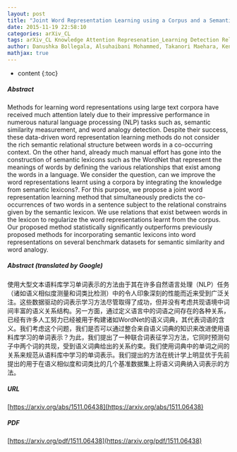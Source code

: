 ```yaml
---
layout: post
title: "Joint Word Representation Learning using a Corpus and a Semantic Lexicon"
date: 2015-11-19 22:58:10
categories: arXiv_CL
tags: arXiv_CL Knowledge Attention Represenation_Learning Detection Relation
author: Danushka Bollegala, Alsuhaibani Mohammed, Takanori Maehara, Ken-ichi Kawarabayashi
mathjax: true
---
```


* content
{:toc}

##### Abstract
Methods for learning word representations using large text corpora have received much attention lately due to their impressive performance in numerous natural language processing (NLP) tasks such as, semantic similarity measurement, and word analogy detection. Despite their success, these data-driven word representation learning methods do not consider the rich semantic relational structure between words in a co-occurring context. On the other hand, already much manual effort has gone into the construction of semantic lexicons such as the WordNet that represent the meanings of words by defining the various relationships that exist among the words in a language. We consider the question, can we improve the word representations learnt using a corpora by integrating the knowledge from semantic lexicons?. For this purpose, we propose a joint word representation learning method that simultaneously predicts the co-occurrences of two words in a sentence subject to the relational constrains given by the semantic lexicon. We use relations that exist between words in the lexicon to regularize the word representations learnt from the corpus. Our proposed method statistically significantly outperforms previously proposed methods for incorporating semantic lexicons into word representations on several benchmark datasets for semantic similarity and word analogy.

##### Abstract (translated by Google)
使用大型文本语料库学习单词表示的方法由于其在许多自然语言处理（NLP）任务（诸如语义相似度测量和词类比检测）中的令人印象深刻的性能而近来受到广泛关注。这些数据驱动的词表示学习方法尽管取得了成功，但并没有考虑共现语境中词间丰富的语义关系结构。另一方面，通过定义语言中的词语之间存在的各种关系，已经有许多人工努力已经被用于构建诸如WordNet的语义词典，其代表词语的含义。我们考虑这个问题，我们是否可以通过整合来自语义词典的知识来改进使用语料库学习的单词表示？为此，我们提出了一种联合词表征学习方法，它同时预测句子中两个词的共现，受到语义词典给出的关系约束。我们使用词典中的单词之间的关系来规范从语料库中学习的单词表示。我们提出的方法在统计学上明显优于先前提出的用于在语义相似度和词类比的几个基准数据集上将语义词典纳入词表示的方法。

##### URL
[https://arxiv.org/abs/1511.06438](https://arxiv.org/abs/1511.06438)

##### PDF
[https://arxiv.org/pdf/1511.06438](https://arxiv.org/pdf/1511.06438)

